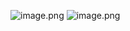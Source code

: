 ![image.png](/.attachments/image-49251990-c39a-4e48-a4d1-ca876b6d0d57.png)
![image.png](/.attachments/image-97a6b9a2-3d1a-4c91-8f53-33a42791c2df.png)

